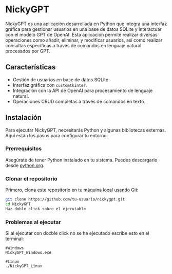 # NickyGPT

NickyGPT es una aplicación desarrollada en Python que integra una interfaz gráfica para gestionar usuarios en una base de datos SQLite y interactuar con el modelo GPT de OpenAI. Esta aplicación permite realizar diversas operaciones como añadir, eliminar, y modificar usuarios, así como realizar consultas específicas a través de comandos en lenguaje natural procesados por GPT.

## Características

- Gestión de usuarios en base de datos SQLite.
- Interfaz gráfica con `customtkinter`.
- Integración con la API de OpenAI para procesamiento de lenguaje natural.
- Operaciones CRUD completas a través de comandos en texto.

## Instalación

Para ejecutar NickyGPT, necesitarás Python y algunas bibliotecas externas. Aquí están los pasos para configurar tu entorno:

### Prerrequisitos

Asegúrate de tener Python instalado en tu sistema. Puedes descargarlo desde [python.org](https://www.python.org/downloads/).

### Clonar el repositorio

Primero, clona este repositorio en tu máquina local usando Git:

```bash
git clone https://github.com/tu-usuario/nickygpt.git
cd NickyGPT
Haz doble click sobre el ejecutable

```
### Problemas al ejecutar
Si al ejecutar con docble click no se ha ejecutado escribe esto en el terminal:
```
#Windows
NickyGPT_Windows.exe

#Linux
./NickyGPT_Linux
